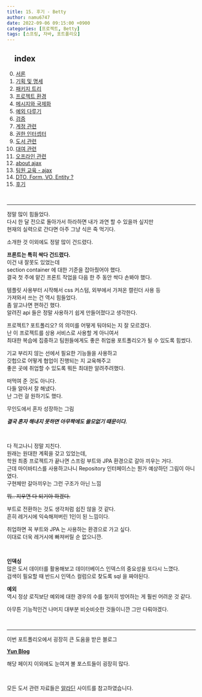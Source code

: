 ```yaml
---
title: 15. 후기 - Betty
author: namu6747
date: 2022-09-06 09:15:00 +0900
categories: [프로젝트, Betty]
tags: [스프링, 자바, 포트폴리오]
---
```


## &nbsp;&nbsp;&nbsp; index
0. [서론](/posts/project-betty-0/)
1. [기획 및 명세](/posts/project-betty-1-concept/)
2. [패키지 트리](/posts/project-betty-2-package-tree/)
3. [프로젝트 환경](/posts/project-betty-3-config/)
4. [메시지와 국제화](/posts/project-betty-4-message/)
5. [예외 다루기](/posts/project-betty-5-exception/)
6. [검증](/posts/project-betty-6-validation/)
7. [계정 관련](/posts/project-betty-7-sign/)
8. [권한 인터셉터](/posts/project-betty-8-interceptor/)
9. [도서 관련](/posts/project-betty-9-book/)
10. [대여 관련](/posts/project-betty-10-rental/)
11. [오프라인 관련](/posts/project-betty-11-offline/)
12. [about ajax](/posts/project-betty-12-ajax/)
13. [팀원 교육 - ajax](/posts/project-betty-13-edu-ajax/)
14. [DTO, Form, VO, Entity ?](/posts/project-betty-14-object/)
15. [후기](/posts/project-betty-15-review/)

<br/>
<hr/>

정말 많이 힘들었다.  
다시 한 달 전으로 돌아가서 하라하면 내가 과연 할 수 있을까 싶지만  
현재의 실력으로 간다면 아주 그냥 식은 죽 먹기다.  

소개한 것 이외에도 정말 많이 건드렸다.  

**프론트는 특히 싹다 건드렸다.**  
이건 내 잘못도 있었는데  
section container 에 대한 기준을 잡아줬어야 했다.  
결국 첫 주에 맡긴 프론트 작업을 다음 한 주 동안 싹다 손봐야 했다.  

템플릿 사용부터 시작해서 css 커스텀, 외부에서 가져온 캘린더 사용 등  
가져와서 쓰는 건 역시 힘들었다.  
좀 알고나면 편하긴 했다.  
알려진 api 들은 정말 사용하기 쉽게 만들어졌다고 생각한다.  

프로젝트? 포트폴리오? 의 의미를 어떻게 둬야되는 지 잘 모르겠다.  
난 이 프로젝트를 상용 서비스로 사용할 게 아니여서  
최대한 복습에 집중하고 팀원들에게도 좋은 취업용 포트폴리오가 될 수 있도록 힘썼다.  

기교 부리지 않는 선에서 필요한 기능들을 사용하고  
깃헙으로 어떻게 협업이 진행되는 지 교육해주고  
좋은 곳에 취업할 수 있도록 뭐든 최대한 알려주려했다.  

떠먹여 준 것도 아니다.  
다들 알아서 잘 해냈다.  
난 그런 걸 원하기도 했다.  

무인도에서 혼자 성장하는 그림  

**_결국 혼자 해내지 못하면 아무짝에도 쓸모없기 떄문이다._**  

<br/>

다 적고나니 정말 지친다.  
원래는 원대한 계획을 갖고 있었는데,  
학원 최종 프로젝트가 끝나면 스프링 부트와 JPA 환경으로 갈아 끼우는 거다.  
근데 마이바티스를 사용하고나니 Repository 인터페이스는 뭔가 예상하던 그림이 아니였다.  
구현체만 갈아끼우는 그런 구조가 아닌 느낌  

~~뭐.. 지우면 다 되기야 하겠다.~~  

부트로 전환하는 것도 생각처럼 쉽진 않을 것 같다.  
흔히 레거시에 익숙해져버린 1인이 된 느낌이다.  

취업하면 꼭 부트와 JPA 는 사용하는 환경으로 가고 싶다.  
이대로 더욱 레거시에 빠져버릴 순 없으니깐.  

<br/>

**인덱싱**  
많은 도서 데이터를 활용해보고 데이터베이스 인덱스의 중요성을 또다시 느꼈다.  
검색이 필요할 때 반드시 인덱스 컬럼으로 찾도록 sql 을 짜야된다.  

**예외**  
역시 정상 로직보단 예외에 대한 경우의 수를 철저히 방어하는 게 훨씬 어려운 것 같다.  

아무튼 기능적인건 나머지 대부분 비슷비슷한 것들이니깐 그만 다뤄야겠다.  

<br/>
<hr/>


이번 포트폴리오에서 굉장히 큰 도움을 받은 블로그 

**[Yun Blog](https://cheese10yun.github.io/spring-guide-directory/)**

해당 페이지 이외에도 눈여겨 볼 포스트들이 굉장히 많다.

<br/>

모든 도서 관련 자료들은 [알라딘](https://www.aladin.co.kr/home/welcome.aspx) 사이트를 참고하였습니다.
